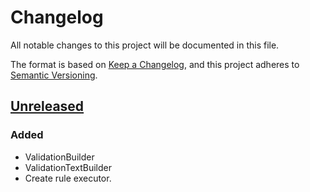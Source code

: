 # Changelog
All notable changes to this project will be documented in this file.

The format is based on [Keep a Changelog](https://keepachangelog.com/en/1.0.0/),
and this project adheres to [Semantic Versioning](https://semver.org/spec/v2.0.0.html).

## [Unreleased]
### Added
- ValidationBuilder
- ValidationTextBuilder
- Create rule executor.


[Unreleased]: https://github.com/thiagogarbazza/violation-builder/compare/v1.0.0...HEAD
[0.0.1]: https://github.com/thiagogarbazza/violation-builder/releases/tag/v1.0.0
